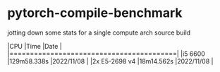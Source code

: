# pytorch-compile-benchmark
jotting down some stats for a single compute arch source build

|CPU           |Time         |Date        |
|=========================================|
|i5 6600       |129m58.338s  |2022/11/08  |
|2x E5-2698 v4 |18m14.562s   |2022/11/08  | 
